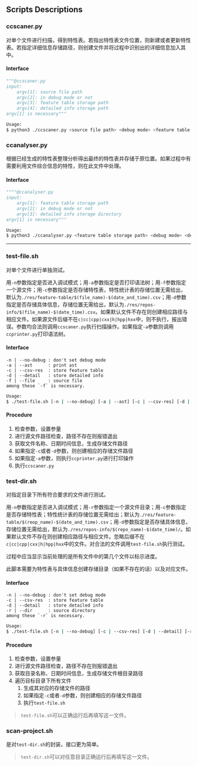 ## Scripts Descriptions

### ccscaner.py

对单个文件进行扫描，得到特性表。若指出特性表文件位置，则新建或者更新特性表。若指定详细信息存储路径，则创建文件并将过程中识别出的详细信息加入其中。

#### Interface

```python
"""@ccscaner.py
input:
	argv[1]: source file path
	argv[2]: in debug mode or not
	argv[3]: feature table storage path
	argv[4]: detailed info storage path
argv[1] is necessary"""
```

```bash
Usage:
$ python3 ./ccscaner.py <source file path> <debug mode> <feature table storage path> <detailed info storage path>
```



### ccanalyser.py

根据已经生成的特性表整理分析得出最终的特性表并存储于原位置。如果过程中有需要利用文件综合信息的特性，则在此文件中处理。

#### Interface

```python
""""@ccanalyser.py
input:
	argv[1]: feature table storage path
	argv[2]: in debug mode or not
	argv[3]: detailed info storage directory
argv[1] is necessary"""
```

```bash
Usage:
$ python3 ./ccanalyser.py <feature table storage path> <debug mode> <detailed info storage directory>
```



****

### test-file.sh

对单个文件进行单独测试。

用`-n`参数指定是否进入调试模式；用`-a`参数指定是否打印语法树；用`-f`参数指定一个源文件；用`-c`参数指定是否存储特性表，特性统计表的存储位置无需给出，默认为`./res/feature-table/$(file_name)-$(date_and_time).csv`；用`-d`参数指定是否存储具体信息，存储位置无需给出，默认为`./res/repos-info/$(file_name)-$(date_time).csv`。如果默认文件不存在则创建相应路径与相应文件。如果源文件后缀不在`c|cc|cpp|cxx|h|hpp|hxx`中，则不执行，报出错误。参数均合法则调用`ccscaner.py`执行扫描操作。如果指定`-a`参数则调用`ccprinter.py`打印语法树。

#### Interface

```shell
-n | --no-debug	: don't set debug mode
-a | --ast 		: print ast
-c | --csv-res	: store feature table
-d | --detail	: store detailed info
-f | --file		: source file
among these `-f` is necessary.
```

```bash
Usage:
$ ./test-file.sh [-n | --no-debug] [-a | --ast] [-c | --csv-res] [-d | --detail] [-f | --file] ./path/to/file-name.c
```

#### Procedure

1.  检查参数，设置参量
2.  进行源文件路径检查，路径不存在则报错退出
3.  获取文件名称、日期时间信息，生成存储文件路径
4.  如果指定`-c`或者`-d`参数，则创建相应的存储文件路径
5.  如果指定`-a`参数，则执行`ccprinter.py`进行打印操作
6.  执行`ccscaner.py`



### test-dir.sh

对指定目录下所有符合要求的文件进行测试。

用`-n`参数指定是否进入调试模式；用`-r`参数指定一个源文件目录；用`-c`参数指定是否存储特性表；特性统计表的存储位置无需给出；默认为`./res/feature-table/$(reop_name)-$(date_and_time).csv`；用`-d`参数指定是否存储具体信息，存储位置无需给出，默认为`./res/repos-info/$(repo_name)-$(date_time)/`。如果默认文件不存在则创建相应路径与相应文件。忽略后缀不在`c|cc|cpp|cxx|h|hpp|hxx`中的文件。对合法的文件调用`test-file.sh`执行测试。

过程中应当显示当前处理的是所有文件中的第几个文件以标示进度。

此脚本需要为特性表与具体信息创建存储目录（如果不存在的话）以及对应文件。

#### Interface

```shell
-n | --no-debug	: don't set debug mode
-c | --csv-res	: store feature table
-d | --detail	: store detailed info
-r | --dir		: source directory
among these `-r` is necessary.
```

```bash
Usage:
$ ./test-file.sh [-n | --no-debug] [-c | --csv-res] [-d | --detail] [-r | --dir] ./path/to/dir-name/
```

#### Procedure

1.  检查参数，设置参量
2.  进行源文件路径检查，路径不存在则报错退出
3.  获取目录名称、日期时间信息，生成存储文件根目录路径
4.  遍历目标目录下所有文件
    1.  生成其对应的存储文件的路径
    2.  如果指定`-c`或者`-d`参数，则创建相应的存储文件路径
    3.  执行`test-file.sh`

>   `test-file.sh`可以正确运行后再填写这一文件。

### scan-project.sh

是对`test-dir.sh`的封装，接口更为简单。

>   `test-dir.sh`可以对任意目录正确运行后再填写这一文件。



